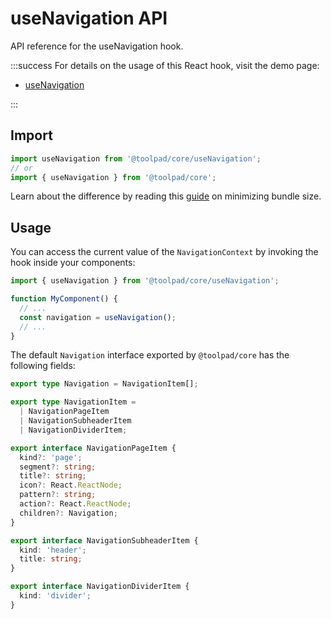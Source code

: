 # useNavigation API

<p class="description">API reference for the useNavigation hook.</p>

:::success
For details on the usage of this React hook, visit the demo page:

- [useNavigation](/toolpad/core/react-use-navigation/)

:::

## Import

```js
import useNavigation from '@toolpad/core/useNavigation';
// or
import { useNavigation } from '@toolpad/core';
```

Learn about the difference by reading this [guide](https://mui.com/material-ui/guides/minimizing-bundle-size/) on minimizing bundle size.

## Usage

You can access the current value of the `NavigationContext` by invoking the hook inside your components:

```js
import { useNavigation } from '@toolpad/core/useNavigation';

function MyComponent() {
  // ...
  const navigation = useNavigation();
  // ...
}
```

The default `Navigation` interface exported by `@toolpad/core` has the following fields:

```ts
export type Navigation = NavigationItem[];

export type NavigationItem =
  | NavigationPageItem
  | NavigationSubheaderItem
  | NavigationDividerItem;

export interface NavigationPageItem {
  kind?: 'page';
  segment?: string;
  title?: string;
  icon?: React.ReactNode;
  pattern?: string;
  action?: React.ReactNode;
  children?: Navigation;
}

export interface NavigationSubheaderItem {
  kind: 'header';
  title: string;
}

export interface NavigationDividerItem {
  kind: 'divider';
}
```
